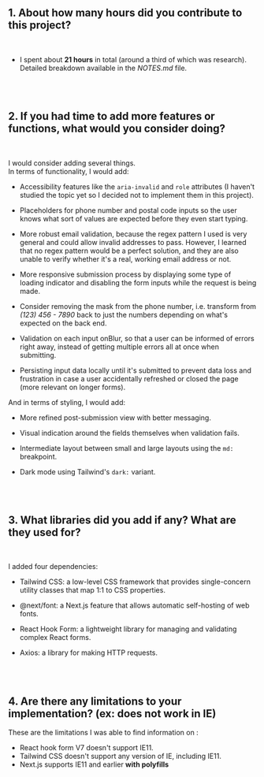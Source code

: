 ## 1. About how many hours did you contribute to this project?

<br>

- I spent about **21 hours** in total (around a third of which was research). Detailed breakdown available in the _NOTES.md_ file.

<br>
<br>

## 2. If you had time to add more features or functions, what would you consider doing?

<br>

I would consider adding several things.<br>
In terms of functionality, I would add:

- Accessibility features like the `aria-invalid` and `role` attributes (I haven't studied the topic yet so I decided not to implement them in this project).

- Placeholders for phone number and postal code inputs so the user knows what sort of values are expected before they even start typing.

- More robust email validation, because the regex pattern I used is very general and could allow invalid addresses to pass. However, I learned that no regex pattern would be a perfect solution, and they are also unable to verify whether it's a real, working email address or not.

- More responsive submission process by displaying some type of loading indicator and disabling the form inputs while the request is being made.

- Consider removing the mask from the phone number, i.e. transform from _(123) 456 - 7890_ back to just the numbers depending on what's expected on the back end.

- Validation on each input onBlur, so that a user can be informed of errors right away, instead of getting multiple errors all at once when submitting.

- Persisting input data locally until it's submitted to prevent data loss and frustration in case a user accidentally refreshed or closed the page (more relevant on longer forms).

And in terms of styling, I would add:

- More refined post-submission view with better messaging.

- Visual indication around the fields themselves when validation fails.

- Intermediate layout between small and large layouts using the `md:` breakpoint.

- Dark mode using Tailwind's `dark:` variant.

<br>
<br>

## 3. What libraries did you add if any? What are they used for?

<br>

I added four dependencies:

- Tailwind CSS: a low-level CSS framework that provides single-concern utility classes that map 1:1 to CSS properties.

- @next/font: a Next.js feature that allows automatic self-hosting of web fonts.

- React Hook Form: a lightweight library for managing and validating complex React forms.

- Axios: a library for making HTTP requests.

<br>
<br>

## 4. Are there any limitations to your implementation? (ex: does not work in IE)

These are the limitations I was able to find information on :

- React hook form V7 doesn't support IE11.
- Tailwind CSS doesn't support any version of IE, including IE11.
- Next.js supports IE11 and earlier **with polyfills**
